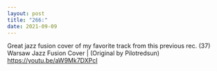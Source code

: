 ```yaml
---
layout: post
title: "266:"
date: 2021-09-09
---
```


Great jazz fusion cover of my favorite track from this previous rec. (37)
 Warsaw Jazz Fusion Cover | (Original by Pilotredsun)
https://youtu.be/aW9Mk7DXPcI
